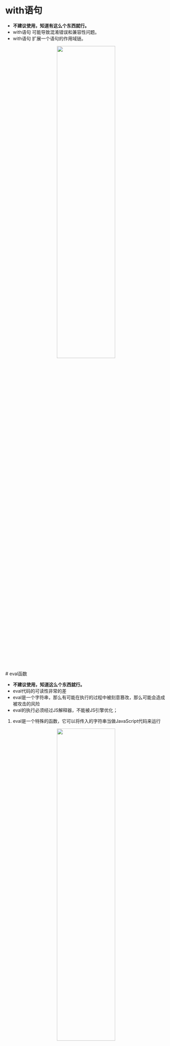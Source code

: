 # with语句

- **不建议使用，知道有这么个东西就行。**
- with语句 可能导致混淆错误和兼容性问题。
- with语句 扩展一个语句的作用域链。


<div align=center>
<img src="https://p3-juejin.byteimg.com/tos-cn-i-k3u1fbpfcp/20d1511ece77434d8cef1602bef51aad~tplv-k3u1fbpfcp-zoom-1.image""" width="60%" height="50%"/>
</div>
# eval函数

- **不建议使用，知道这么个东西就行。**
- eval代码的可读性非常的差
- eval是一个字符串，那么有可能在执行的过程中被刻意篡改，那么可能会造成被攻击的风险
- eval的执行必须经过JS解释器，不能被JS引擎优化；



1. eval是一个特殊的函数，它可以将传入的字符串当做JavaScript代码来运行


<div align=center>
<img src="https://p3-juejin.byteimg.com/tos-cn-i-k3u1fbpfcp/89b03f63f6d747f3a1bf1da2982719a6~tplv-k3u1fbpfcp-zoom-1.image"eval是一个特殊的函数，它可以将传入的字符串当做JavaScript代码来运行"" width="60%" height="50%"/>
</div>
# 严格模式

## 背景

- JavaScript在设计之初，为了方便初学者学习，并不强制要求用var申明变量。这个设计错误带来了严重的后果 : 如果一个变量没有通过var申明就被使用，那么该变量就自动被申明为全局变量 : 

```JavaScript
i=10; //i现在是全局变量
```


- 在同一个页面的不同的JavaScript文件中，如果都不用 var申明，恰好都使用了变量i，将造成变量i互相影响，产生难以调试的错误结果。
- 使用var申明的变量则不是全局变量，它的范围被限制在该变量被申明的函数体内，同名变量在不同的函数体内互不冲突。
- 为了修补JavaScript这一严重设计缺陷，ECMA在后续规范中推出了strict模式，
- 在strict模式下运行的JavaScript代码，强制通过var申明变量，未使用var申明变量就使用的，将导致运行错误。
- 启用strict模式的方法是在JavaScript代码的第一行写上:  'use strict' ;
- 这是一个字符串，不支持strict模式的浏览器会把它当做一个字符串语句执行，支持strict模式的浏览器将开启strict模式运行JavaScript

## 概念

- 严格模式很好理解，是一种具有限制性的JavaScript模式，从而使代码隐式的脱离了 “懒散（sloppy）模式”。
- 支持严格模式的浏览器在检测到代码中有严格模式时，会以更加严格的方式对代码进行检测和执行；
1. 严格模式对正常的JavaScript语义进行了一些限制：
	- 严格模式通过 抛出错误 来消除一些原有的 静默（silent）错误；
	- 严格模式让JS引擎在执行代码时可以进行更多的优化（不需要对一些特殊的语法进行处理）；
	- 严格模式禁用了在ECMAScript未来版本中可能会定义的一些语法；

## 开启严格模式

#### 在js文件中开启

- 在文件最上方输入 'use strict'


<div align=center>
<img src="https://p3-juejin.byteimg.com/tos-cn-i-k3u1fbpfcp/dc00bf382719463ca18715ceb19fa953~tplv-k3u1fbpfcp-zoom-1.image""" width="60%" height="50%"/>
</div>
#### 在某个函数中开启

- 在函数最上方输入 'use strict'


<div align=center>
<img src="https://p3-juejin.byteimg.com/tos-cn-i-k3u1fbpfcp/97bee6fbd35143f0a705c50bb38da165~tplv-k3u1fbpfcp-zoom-1.image""" width="60%" height="50%"/>
</div>
## 严格模式的限制

1. 无法意外的创建全局变量
2. 严格模式会使引起静默失败(silently fail,注:不报错也没有任何效果)的赋值操作抛出异常
3. 严格模式下试图删除不可删除的属性
4. 严格模式不允许函数参数有相同的名称
5. 不允许0的八进制语法
6. 在严格模式下，不允许使用with
7. 在严格模式下，eval不再为上层引用变量
8. 严格模式下，this绑定不会默认转成对象




